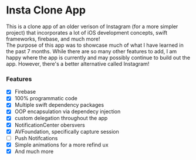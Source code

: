 # Insta Clone App
This is a clone app of an older verison of Instagram (for a more simpler project) that incorporates a lot of iOS development concepts, swift frameworks, firebase, and much more! </br>
The purpose of this app was to showcase much of what I have learned in the past 7 months. While there are so many other features to add, I am happy where the app is currently and may possibly continue to build out the app. However, there's a better alternative called Instagram! <br>

### Features
- [x] Firebase
- [x] 100% programmatic code
- [x] Multiple swift dependency packages 
- [x] OOP encapsulation via dependecy injection 
- [x] custom delegation throughout the app
- [x] NotificationCenter obersvers
- [x] AVFoundation, specifically capture session
- [ ] Push Notifcations
- [x] Simple animations for a more refind ux
- [x] And much more
